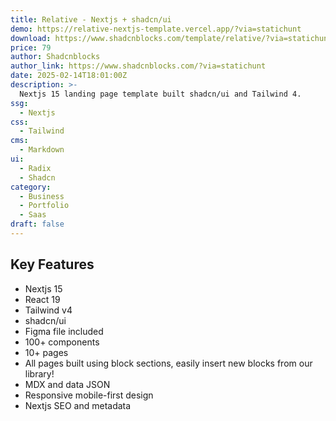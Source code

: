 ```yaml
---
title: Relative - Nextjs + shadcn/ui
demo: https://relative-nextjs-template.vercel.app/?via=statichunt
download: https://www.shadcnblocks.com/template/relative/?via=statichunt
price: 79
author: Shadcnblocks
author_link: https://www.shadcnblocks.com/?via=statichunt
date: 2025-02-14T18:01:00Z
description: >-
  Nextjs 15 landing page template built shadcn/ui and Tailwind 4.
ssg:
  - Nextjs
css:
  - Tailwind
cms:
  - Markdown
ui:
  - Radix
  - Shadcn
category:
  - Business
  - Portfolio
  - Saas
draft: false
---
```


## Key Features

- Nextjs 15
- React 19
- Tailwind v4
- shadcn/ui
- Figma file included
- 100+ components
- 10+ pages
- All pages built using block sections, easily insert new blocks from our library!
- MDX and data JSON
- Responsive mobile-first design
- Nextjs SEO and metadata